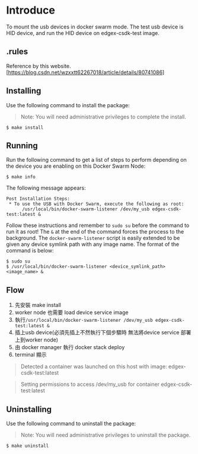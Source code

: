 # Introduce

To mount the usb devices in docker swarm mode. The test usb device is HID device, and run the HID device on edgex-csdk-test image.

## .rules

Reference by this website. [https://blog.csdn.net/wzxxtt62267018/article/details/80741086]

## Installing

Use the following command to install the package:

> Note: You will need administrative privileges to complete the install.

    $ make install

## Running

Run the following command to get a list of steps to perform depending on the device you are enabling on this Docker Swarm Node:

    $ make info

The following message appears:

    Post Installation Steps:
     * To use the USB with Docker Swarm, execute the following as root:
          /usr/local/bin/docker-swarm-listener /dev/my_usb edgex-csdk-test:latest &

Follow these instructions and remember to `sudo su` before the command to run it as root! The `&` at the end of the command forces the process to the background. The `docker-swarm-listener` script is easily extended to be given any device symlink path with any image name. The format of the command is below:

    $ sudo su
    $ /usr/local/bin/docker-swarm-listener <device_symlink_path> <image_name> &
    
## Flow
1. 先安裝 make install
2. worker node 也需要 load device service image 
3. 執行`/usr/local/bin/docker-swarm-listener /dev/my_usb edgex-csdk-test:latest &` 
4. 插上usb device(必須先插上不然執行下個步驟時 無法將device service 部署上到worker node)
5. 由 docker manager 執行 docker stack deploy
7. terminal 顯示 
> Detected a container was launched on this host with image: edgex-csdk-test:latest

> Setting permissions to access /dev/my_usb for container edgex-csdk-test:latest

## Uninstalling

Use the following command to uninstall the package:

> Note: You will need administrative privileges to uninstall the package.

    $ make uninstall
